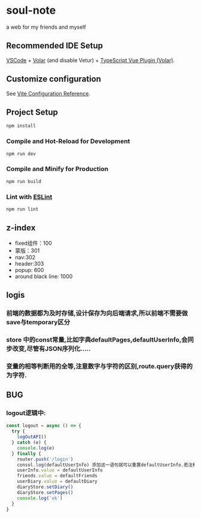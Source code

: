 <!--
 * @Author: Gro lin
 * @Date: 2024-04-10 07:09:02
 * @LastEditors: Gro lin
 * @LastEditTime: 2024-04-10 13:30:18
-->

# soul-note

a web for my friends and myself

## Recommended IDE Setup

[VSCode](https://code.visualstudio.com/) + [Volar](https://marketplace.visualstudio.com/items?itemName=Vue.volar) (and disable Vetur) + [TypeScript Vue Plugin (Volar)](https://marketplace.visualstudio.com/items?itemName=Vue.vscode-typescript-vue-plugin).

## Customize configuration

See [Vite Configuration Reference](https://vitejs.dev/config/).

## Project Setup

```sh
npm install
```

### Compile and Hot-Reload for Development

```sh
npm run dev
```

### Compile and Minify for Production

```sh
npm run build
```

### Lint with [ESLint](https://eslint.org/)

```sh
npm run lint
```

## z-index

- fixed组件：100  
- 蒙版：301  
- nav:302  
- header:303  
- popup: 600  
- around black line: 1000

## logis

### 前端的数据都为及时存储,设计保存为向后端请求,所以前端不需要做save与temporary区分

### store 中的const常量,比如字典defaultPages,defaultUserInfo,会同步改变,尽管有JSON序列化.....

### 变量的相等判断用的全等,注意数字与字符的区别,route.query获得的为字符.

## BUG

### logout逻辑中:

```js
const logout = async () => {
  try {
    logOutAPI()
  } catch (e) {
    console.log(e)
  } finally {
    router.push('/login')
    consol.log(defaultUserInfo) 添加这一语句就可以重置defaultUserInfo,若注释则....
    userInfo.value = defaultUserInfo
    friends.value = defaultFriends
    userDiary.value = defaultDiary
    diaryStore.setDiary()
    diaryStore.setPages()
    console.log('ok')
  }
}

